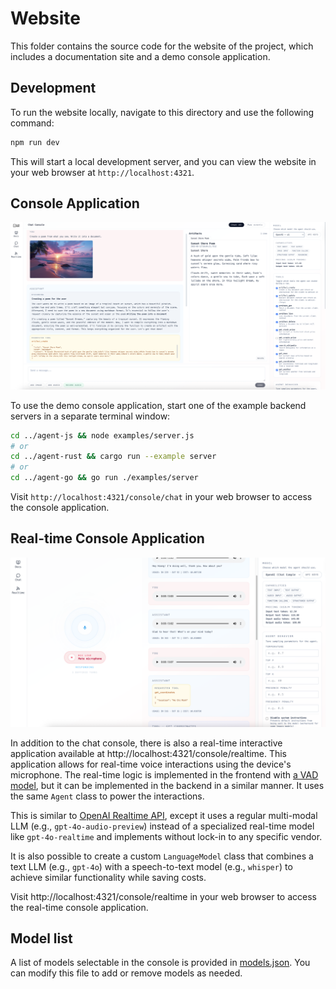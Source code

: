 # Website

This folder contains the source code for the website of the project, which includes a documentation site and a demo console application.

## Development

To run the website locally, navigate to this directory and use the following command:

```bash
npm run dev
```

This will start a local development server, and you can view the website in your web browser at `http://localhost:4321`.

## Console Application

![Console Chat Application screenshot](./assets/console-chat.png)

To use the demo console application, start one of the example backend servers in a separate terminal window:

```bash
cd ../agent-js && node examples/server.js
# or
cd ../agent-rust && cargo run --example server
# or
cd ../agent-go && go run ./examples/server
```

Visit `http://localhost:4321/console/chat` in your web browser to access the console application.

## Real-time Console Application

![Real-time Console Application screenshot](./assets/console-realtime.png)

In addition to the chat console, there is also a real-time interactive application available at http://localhost:4321/console/realtime. This application allows for real-time voice interactions using the device's microphone. The real-time logic is implemented in the frontend with [a VAD model](https://github.com/snakers4/silero-vad), but it can be implemented in the backend in a similar manner. It uses the same `Agent` class to power the interactions.

This is similar to [OpenAI Realtime API](https://platform.openai.com/docs/guides/realtime), except it uses a regular multi-modal LLM (e.g., `gpt-4o-audio-preview`) instead of a specialized real-time model like `gpt-4o-realtime` and implements without lock-in to any specific vendor.

It is also possible to create a custom `LanguageModel` class that combines a text LLM (e.g., `gpt-4o`) with a speech-to-text model (e.g., `whisper`) to achieve similar functionality while saving costs.

Visit http://localhost:4321/console/realtime in your web browser to access the real-time console application.

## Model list

A list of models selectable in the console is provided in [models.json](../example-server/models.json). You can modify this file to add or remove models as needed.
